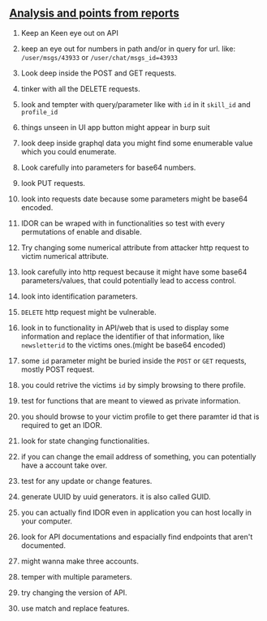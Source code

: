 <h2><u>Analysis and points from reports</u></h2>

1. Keep an Keen eye out on API

2. keep an eye out for numbers in path and/or in 
   query for url. like: `/user/msgs/43933` or
   `/user/chat/msgs_id=43933`
3. Look deep inside the POST and GET requests.
4. tinker with all the DELETE requests.
5. look and tempter with query/parameter like
   with `id` in it `skill_id` and `profile_id`
6. things unseen in UI app button might appear 
   in burp suit  
7. look deep inside graphql data you might find 
   some enumerable value which you could enumerate.
8. Look carefully into parameters for base64 numbers.
9. look PUT requests.
10. look into requests date because some parameters might be base64 encoded.
11. IDOR can be wraped with in functionalities 
    so test with every permutations of enable and disable.
12. Try changing some numerical attribute from attacker
    http request to victim numerical attribute.
13. look carefully into http request because it
    might have some base64 parameters/values, that
    could potentially lead to access control.
14. look into identification parameters. 
15. `DELETE` http request might be vulnerable.
16. look in to functionality in API/web that is 
    used to display some information and replace the 
    identifier of that information, like `newsletterid`
    to the victims ones.(might be base64 encoded)
17. some `id` parameter might be buried inside the
    `POST` or `GET` requests, mostly POST request.
18. you could retrive the victims `id` by simply 
    browsing to there profile.
19. test for functions that are meant to viewed as private 
    information.
20. you should browse to your victim profile to get 
    there paramter id that is required to get an IDOR.
21. look for state changing functionalities.
22. if you can change the email address of something, you can potentially have a account take over.
23. test for any update or change features.
24. generate UUID by uuid generators.
    it is also called GUID.
25. you can actually find IDOR even in application
    you can host locally in your computer.
26. look for API documentations and espacially find endpoints that aren't documented.
27. might wanna make three accounts.
28. temper with multiple parameters.
29. try changing the version of API.
30. use match and replace features.